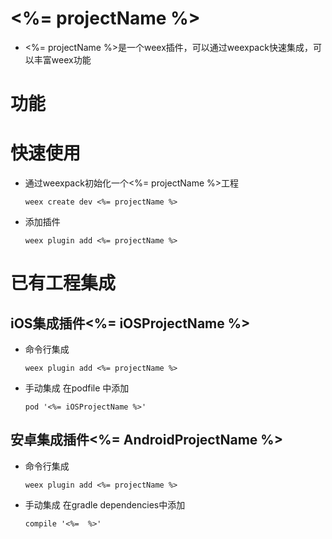 # <%= projectName %>
- <%= projectName %>是一个weex插件，可以通过weexpack快速集成，可以丰富weex功能

# 功能

# 快速使用
- 通过weexpack初始化一个<%= projectName %>工程
   ```
   weex create dev <%= projectName %>
   ```
- 添加插件
  ```
  weex plugin add <%= projectName %>
  ```

# 已有工程集成
## iOS集成插件<%= iOSProjectName %>
- 命令行集成
  ```
  weex plugin add <%= projectName %>
  ```
- 手动集成
  在podfile 中添加
  ```
  pod '<%= iOSProjectName %>'
  ```

## 安卓集成插件<%= AndroidProjectName %>
- 命令行集成
  ```
  weex plugin add <%= projectName %>
  ```
- 手动集成
  在gradle dependencies中添加
  ```
  compile '<%=  %>'
  ```
  

